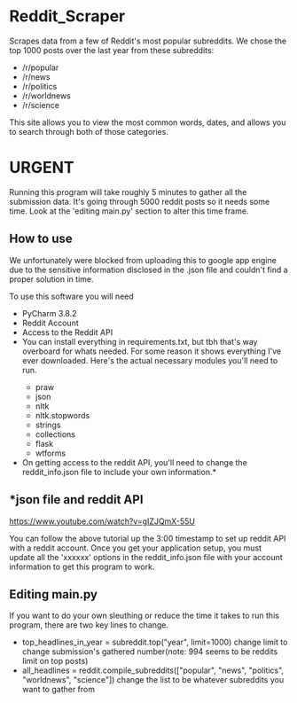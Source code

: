 # Reddit_Scraper
Scrapes data from a few of Reddit's most popular subreddits. We chose the top 1000 posts over the last year from these subreddits:
              <ul>
              <li>/r/popular</li>
              <li>/r/news</li>
              <li>/r/politics</li>
              <li>/r/worldnews</li>
              <li>/r/science</li>
              </ul>
              
This site allows you to view the most common words, dates, and allows you to search through both of those categories.

# URGENT
Running this program will take roughly 5 minutes to gather all the submission data. It's going through 5000 reddit posts so it needs some time.
Look at the 'editing main.py' section to alter this time frame.

## How to use
We unfortunately were blocked from uploading this to google app engine due to the sensitive information disclosed in the .json file and couldn't find a proper solution in time.

To use this software you will need 
<ul>
  <li>PyCharm 3.8.2</li>
  <li>Reddit Account</li>
  <li>Access to the Reddit API</li>
  <li>You can install everything in requirements.txt, but tbh that's way overboard for whats needed. For some reason it shows everything I've ever downloaded. Here's the actual necessary modules you'll need to run.</li>
  <ul>
    <li>praw</li>
    <li>json</li>
    <li>nltk</li>
    <li>nltk.stopwords</li>
    <li>strings</li>
    <li>collections</li>
    <li>flask</li>
    <li>wtforms</li>
  </ul>
  <li>On getting access to the reddit API, you'll need to change the reddit_info.json file to include your own information.*
  </ul>
  
## *json file and reddit API
https://www.youtube.com/watch?v=gIZJQmX-55U

You can follow the above tutorial up the 3:00 timestamp to set up reddit API with a reddit account.
Once you get your application setup, you must update all the 'xxxxxx' options in the reddit_info.json file with your account information to get this program to work.

## Editing main.py
If you want to do your own sleuthing or reduce the time it takes to run this program, there are two key lines to change.
<ul>
  <li>top_headlines_in_year = subreddit.top("year", limit=1000) change limit to change submission's gathered number(note: 994 seems to be reddits limit on top posts)</li>
  <li>all_headlines = reddit.compile_subreddits(["popular", "news", "politics", "worldnews", "science"]) change the list to be whatever subreddits you want to gather from</li>
  
